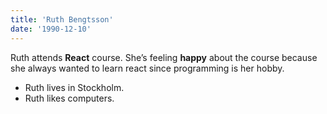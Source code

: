 ```yaml
---
title: 'Ruth Bengtsson'
date: '1990-12-10'
---
```


Ruth attends **React** course. She’s feeling **happy** about the course because she always wanted to learn react since programming is her hobby.

- Ruth lives in Stockholm.
- Ruth likes computers.